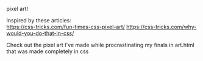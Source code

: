 pixel art!

Inspired by these articles:  
https://css-tricks.com/fun-times-css-pixel-art/
https://css-tricks.com/why-would-you-do-that-in-css/  

Check out the pixel art I've made while procrastinating my finals in
art.html that was made completely in css
